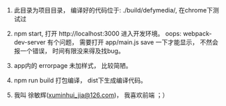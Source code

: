 1. 此目录为项目目录， 编译好的代码位于: ./build/defymedia/, 在chrome下测试过

2. npm start, 打开 http://localhost:3000 进入开发环境。 oops: webpack-dev-server 有个问题， 需要打开 app/main.js save 一下才能显示， 不然会报一个错误， 时间有限没来得及找bug。

3. app内的 errorpage 未加样式， 比较简陋。

4. npm run build 打包编译， dist下生成编译代码。

5. 我叫 徐敏辉(xuminhui_jia@126.com)， 我喜欢前端 ；）